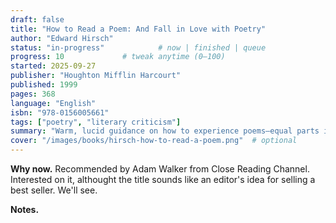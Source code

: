 ```yaml
---
draft: false
title: "How to Read a Poem: And Fall in Love with Poetry"
author: "Edward Hirsch"
status: "in-progress"            # now | finished | queue
progress: 10             # tweak anytime (0–100)
started: 2025-09-27
publisher: "Houghton Mifflin Harcourt"
published: 1999
pages: 368
language: "English"
isbn: "978-0156005661"
tags: ["poetry", "literary criticism"]
summary: "Warm, lucid guidance on how to experience poems—equal parts invitation and toolkit."
cover: "/images/books/hirsch-how-to-read-a-poem.png"  # optional
---
```

**Why now.** Recommended by Adam Walker from Close Reading Channel. Interested on it, althought the title sounds like an editor's idea for selling a best seller. We'll see.

**Notes.**

